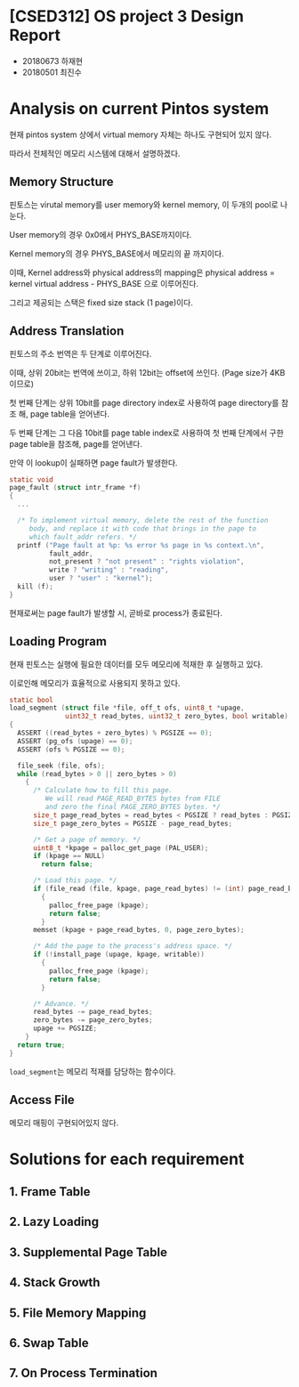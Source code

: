 # [CSED312] OS project 3 Design Report

- 20180673 하재현
- 20180501 최진수

# Analysis on current Pintos system

현재 pintos system 상에서 virtual memory 자체는 하나도 구현되어 있지 않다.

따라서 전체적인 메모리 시스템에 대해서 설명하겠다.

## Memory Structure

핀토스는 virutal memory를 user memory와 kernel memory, 이 두개의 pool로 나눈다.

User memory의 경우 0x0에서 PHYS_BASE까지이다.

Kernel memory의 경우 PHYS_BASE에서 메모리의 끝 까지이다.

이때, Kernel address와 physical address의 mapping은 physical address = kernel virtual address - PHYS_BASE 으로 이루어진다.

그리고 제공되는 스택은 fixed size stack (1 page)이다. 

## Address Translation

핀토스의 주소 번역은 두 단계로 이루어진다.

이때, 상위 20bit는 번역에 쓰이고, 하위 12bit는 offset에 쓰인다. (Page size가 4KB이므로)

첫 번째 단계는 상위 10bit를 page directory index로 사용하여 page directory를 참조 해, page table을 얻어낸다.

두 번째 단계는 그 다음 10bit를 page table index로 사용하여 첫 번째 단계에서 구한 page table을 참조해, page를 얻어낸다.

만약 이 lookup이 실패하면 page fault가 발생한다.

```c
static void
page_fault (struct intr_frame *f) 
{
  ...

  /* To implement virtual memory, delete the rest of the function
     body, and replace it with code that brings in the page to
     which fault_addr refers. */
  printf ("Page fault at %p: %s error %s page in %s context.\n",
          fault_addr,
          not_present ? "not present" : "rights violation",
          write ? "writing" : "reading",
          user ? "user" : "kernel");
  kill (f);
}
```

현재로써는 page fault가 발생할 시, 곧바로 process가 종료된다.

## Loading Program

현재 핀토스는 실행에 필요한 데이터를 모두 메모리에 적재한 후 실행하고 있다.

이로인해 메모리가 효율적으로 사용되지 못하고 있다.

```c
static bool
load_segment (struct file *file, off_t ofs, uint8_t *upage,
              uint32_t read_bytes, uint32_t zero_bytes, bool writable) 
{
  ASSERT ((read_bytes + zero_bytes) % PGSIZE == 0);
  ASSERT (pg_ofs (upage) == 0);
  ASSERT (ofs % PGSIZE == 0);

  file_seek (file, ofs);
  while (read_bytes > 0 || zero_bytes > 0) 
    {
      /* Calculate how to fill this page.
         We will read PAGE_READ_BYTES bytes from FILE
         and zero the final PAGE_ZERO_BYTES bytes. */
      size_t page_read_bytes = read_bytes < PGSIZE ? read_bytes : PGSIZE;
      size_t page_zero_bytes = PGSIZE - page_read_bytes;

      /* Get a page of memory. */
      uint8_t *kpage = palloc_get_page (PAL_USER);
      if (kpage == NULL)
        return false;

      /* Load this page. */
      if (file_read (file, kpage, page_read_bytes) != (int) page_read_bytes)
        {
          palloc_free_page (kpage);
          return false; 
        }
      memset (kpage + page_read_bytes, 0, page_zero_bytes);

      /* Add the page to the process's address space. */
      if (!install_page (upage, kpage, writable)) 
        {
          palloc_free_page (kpage);
          return false; 
        }

      /* Advance. */
      read_bytes -= page_read_bytes;
      zero_bytes -= page_zero_bytes;
      upage += PGSIZE;
    }
  return true;
}
```

`load_segment`는 메모리 적재를 담당하는 함수이다.

## Access File

메모리 매핑이 구현되어있지 않다.

# Solutions for each requirement

## 1. Frame Table

## 2. Lazy Loading

## 3. Supplemental Page Table

## 4. Stack Growth

## 5. File Memory Mapping

## 6. Swap Table

## 7. On Process Termination